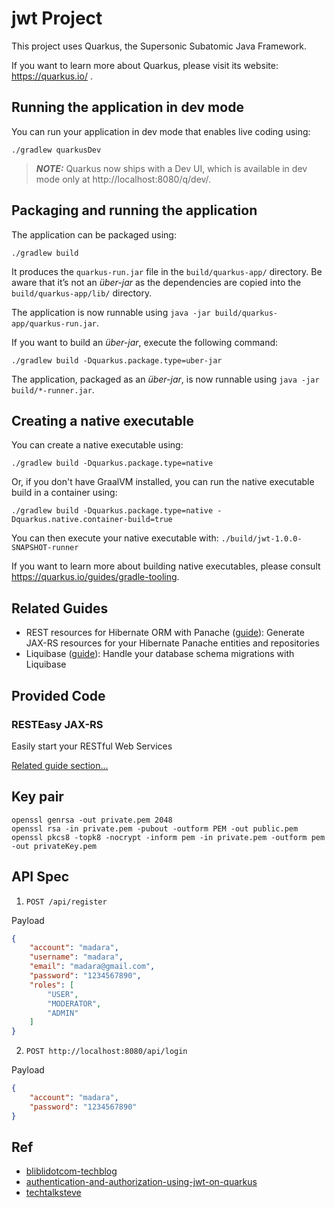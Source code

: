 # jwt Project

This project uses Quarkus, the Supersonic Subatomic Java Framework.

If you want to learn more about Quarkus, please visit its website: https://quarkus.io/ .

## Running the application in dev mode

You can run your application in dev mode that enables live coding using:
```shell script
./gradlew quarkusDev
```

> **_NOTE:_**  Quarkus now ships with a Dev UI, which is available in dev mode only at http://localhost:8080/q/dev/.

## Packaging and running the application

The application can be packaged using:
```shell script
./gradlew build
```
It produces the `quarkus-run.jar` file in the `build/quarkus-app/` directory.
Be aware that it’s not an _über-jar_ as the dependencies are copied into the `build/quarkus-app/lib/` directory.

The application is now runnable using `java -jar build/quarkus-app/quarkus-run.jar`.

If you want to build an _über-jar_, execute the following command:
```shell script
./gradlew build -Dquarkus.package.type=uber-jar
```

The application, packaged as an _über-jar_, is now runnable using `java -jar build/*-runner.jar`.

## Creating a native executable

You can create a native executable using: 
```shell script
./gradlew build -Dquarkus.package.type=native
```

Or, if you don't have GraalVM installed, you can run the native executable build in a container using: 
```shell script
./gradlew build -Dquarkus.package.type=native -Dquarkus.native.container-build=true
```

You can then execute your native executable with: `./build/jwt-1.0.0-SNAPSHOT-runner`

If you want to learn more about building native executables, please consult https://quarkus.io/guides/gradle-tooling.

## Related Guides

- REST resources for Hibernate ORM with Panache ([guide](https://quarkus.io/guides/rest-data-panache)): Generate JAX-RS resources for your Hibernate Panache entities and repositories
- Liquibase ([guide](https://quarkus.io/guides/liquibase)): Handle your database schema migrations with Liquibase

## Provided Code

### RESTEasy JAX-RS

Easily start your RESTful Web Services

[Related guide section...](https://quarkus.io/guides/getting-started#the-jax-rs-resources)


## Key pair
```shell
openssl genrsa -out private.pem 2048
openssl rsa -in private.pem -pubout -outform PEM -out public.pem
openssl pkcs8 -topk8 -nocrypt -inform pem -in private.pem -outform pem -out privateKey.pem
```

## API Spec

1. `POST /api/register`

Payload
```json
{
    "account": "madara",
    "username": "madara",
    "email": "madara@gmail.com",
    "password": "1234567890",
    "roles": [
        "USER",
        "MODERATOR",
        "ADMIN"
    ]
}
```

2. `POST http://localhost:8080/api/login`

Payload

```json
{
    "account": "madara",
    "password": "1234567890"
}
```

## Ref
- [bliblidotcom-techblog](https://medium.com/bliblidotcom-techblog/introduction-to-jwt-also-jws-jwe-jwa-jwk-e845b0db9f4e)
- [authentication-and-authorization-using-jwt-on-quarkus](https://ard333.medium.com/authentication-and-authorization-using-jwt-on-quarkus-aca1f844996a)
- [techtalksteve](https://www.techtalksteve.com/blog/3-quarkus-security-with-jwt/)
